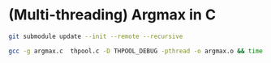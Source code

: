 # (Multi-threading) Argmax in C

```bash
git submodule update --init --remote --recursive

gcc -g argmax.c  thpool.c -D THPOOL_DEBUG -pthread -o argmax.o && time ./argmax.o
```